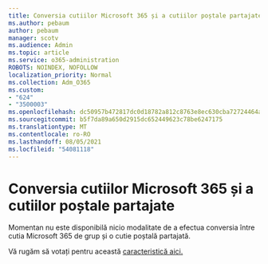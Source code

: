 ```yaml
---
title: Conversia cutiilor Microsoft 365 și a cutiilor poștale partajate
ms.author: pebaum
author: pebaum
manager: scotv
ms.audience: Admin
ms.topic: article
ms.service: o365-administration
ROBOTS: NOINDEX, NOFOLLOW
localization_priority: Normal
ms.collection: Adm_O365
ms.custom:
- "624"
- "3500003"
ms.openlocfilehash: dc50957b472817dc0d18782a812c8763e8ec630cba72724464a920596abaf950
ms.sourcegitcommit: b5f7da89a650d2915dc652449623c78be6247175
ms.translationtype: MT
ms.contentlocale: ro-RO
ms.lasthandoff: 08/05/2021
ms.locfileid: "54081118"
---
```

# <a name="conversion-of-microsoft-365-group-and-shared-mailboxes"></a>Conversia cutiilor Microsoft 365 și a cutiilor poștale partajate

Momentan nu este disponibilă nicio modalitate de a efectua conversia între cutia Microsoft 365 de grup și o cutie poștală partajată.

Vă rugăm să votați pentru această [caracteristică aici.](https://aka.ms/M365GroupToShared)
